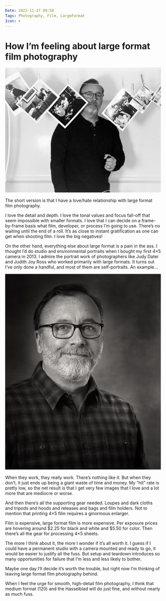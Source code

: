 ```yaml
---
Date: 2022-11-27 09:58
Tags: Photography, Film, LargeFormat
Icon: 🌀
---
```


# How I’m feeling about large format film photography

![Self-portrait. Linhof Master Technika](_2020-LF-23-positive.jpg)

The short version is that I have a love/hate relationship with large format film photography.

I love the detail and depth. I love the tonal values and focus fall-off that seem impossible with smaller formats. I love that I can decide on a frame-by-frame basis what film, developer, or process I’m going to use. There’s no waiting until the end of a roll. It’s as close to instant gratification as one can get when shooting film. I love the big negatives!

On the other hand, everything else about large format is a pain in the ass. I thought I’d do studio and environmental portraits when I bought my first 4×5 camera in 2013. I admire the portrait work of photographers like Judy Dater and Judith Joy Ross who worked primarily with large formats. It turns out I’ve only done a handful, and most of them are self-portraits. An example…

![Self-portrait. Linhof Master Technika](_2022-LF001b.jpg)

When they work, they really work. There’s nothing like it. But when they don’t, it just ends up being a giant waste of time and money. My “hit” rate is pretty low, so the net result is that I get very few images that I love and a lot more that are mediocre or worse.

And then there’s all the supporting gear needed. Loupes and dark cloths and tripods and hoods and releases and bags and film holders. Not to mention that printing 4×5 film requires a ginormous enlarger.

Film is expensive, large format film is more expensive. Per exposure prices are hovering around $2.25 for black and white and $5.50 for color. Then there’s all the gear for processing 4×5 sheets.

The more I think about it, the more I wonder if it’s all worth it. I guess if I could have a permanent studio with a camera mounted and ready to go, it would be easier to justify all the fuss. But setup and teardown introduces so many opportunities for failure that I’m less and less likely to bother.

Maybe one day I’ll decide it’s worth the trouble, but right now I’m thinking of leaving large format film photography behind.

When I feel the urge for smooth, high-detail film photography, I think that medium format (120) and the Hasselblad will do just fine, and without nearly as much fuss.


